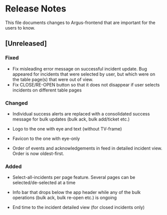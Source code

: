 # Release Notes
This file documents changes to Argus-frontend that are important for the users to know.

## [Unreleased]

### Fixed
- Fix misleading error message on successful incident update. Bug appeared for incidents that were selected by user, but which were on the table page(s) that were out of view.
- Fix CLOSE/RE-OPEN button so that it does not disappear if user selects incidents on different table pages



### Changed
- Individual success alerts are replaced with a consolidated success message for bulk updates (bulk ack, bulk add/ticket etc.)
- Logo to the one with eye and text (without TV-frame)

- Favicon to the one with eye-only

- Order of events and acknowledgements in feed in detailed incident view. Order is now oldest-first.


### Added
- Select-all-incidents per page feature. Several pages can be selected/de-selected at a time
- Info bar that drops below the app header while any of the bulk operations (bulk ack, bulk re-open etc.) is ongoing

- End time to the incident detailed view (for closed incidents only)